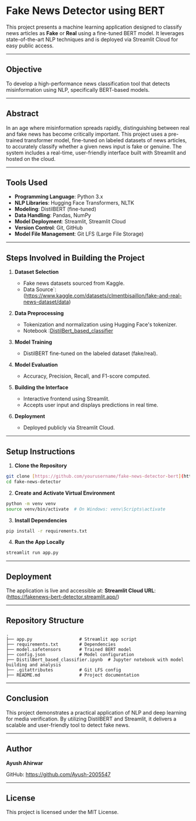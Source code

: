 # Fake News Detector using BERT

This project presents a machine learning application designed to classify news articles as **Fake** or **Real** using a fine-tuned BERT model. It leverages state-of-the-art NLP techniques and is deployed via Streamlit Cloud for easy public access.

---

## Objective

To develop a high-performance news classification tool that detects misinformation using NLP, specifically BERT-based models.

---

## Abstract

In an age where misinformation spreads rapidly, distinguishing between real and fake news has become critically important. This project uses a pre-trained transformer model, fine-tuned on labeled datasets of news articles, to accurately classify whether a given news input is fake or genuine. The system includes a real-time, user-friendly interface built with Streamlit and hosted on the cloud.

---

## Tools Used

* **Programming Language**: Python 3.x
* **NLP Libraries**: Hugging Face Transformers, NLTK
* **Modeling**: DistilBERT (fine-tuned)
* **Data Handling**: Pandas, NumPy
* **Model Deployment**: Streamlit, Streamlit Cloud
* **Version Control**: Git, GitHub
* **Model File Management**: Git LFS (Large File Storage)

---

## Steps Involved in Building the Project

1. **Dataset Selection**

   * Fake news datasets sourced from Kaggle.
   * Data Source`:(https://www.kaggle.com/datasets/clmentbisaillon/fake-and-real-news-dataset/data)

2. **Data Preprocessing**

   * Tokenization and normalization using Hugging Face's tokenizer.
   * Notebook :[DistilBert_based_classifier](https://colab.research.google.com/drive/1U7T77qy7PLXN8HC_oV1-dKDObJN-GChW?usp=sharing)

3. **Model Training**

   * DistilBERT fine-tuned on the labeled dataset (fake/real).

4. **Model Evaluation**

   * Accuracy, Precision, Recall, and F1-score computed.

5. **Building the Interface**

   * Interactive frontend using Streamlit.
   * Accepts user input and displays predictions in real time.

6. **Deployment**

   * Deployed publicly via Streamlit Cloud.

---

## Setup Instructions

1. **Clone the Repository**

```bash
git clone [https://github.com/yourusername/fake-news-detector-bert](https://github.com/Ayush-2005547/fake-news-detector).git
cd fake-news-detector
```

2. **Create and Activate Virtual Environment**

```bash
python -m venv venv
source venv/bin/activate  # On Windows: venv\Scripts\activate
```

3. **Install Dependencies**

```bash
pip install -r requirements.txt
```

4. **Run the App Locally**

```bash
streamlit run app.py
```

---

## Deployment

The application is live and accessible at:
**Streamlit Cloud URL**: (https://fakenews-bert-detector.streamlit.app/)

---

## Repository Structure

```
.
├── app.py                  # Streamlit app script
├── requirements.txt        # Dependencies
├── model.safetensors       # Trained BERT model
├── config.json             # Model configuration
├── DistilBert_based_classifier.ipynb  # Jupyter notebook with model building and analysis
├── .gitattributes          # Git LFS config
├── README.md               # Project documentation

```

---

## Conclusion

This project demonstrates a practical application of NLP and deep learning for media verification. By utilizing DistilBERT and Streamlit, it delivers a scalable and user-friendly tool to detect fake news. 

---

## Author

**Ayush Ahirwar**

GitHub: https://github.com/Ayush-2005547

---

## License

This project is licensed under the MIT License.

